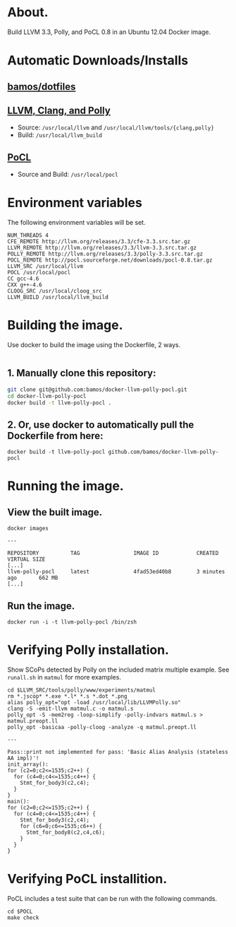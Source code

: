 # About.
Build LLVM 3.3, Polly, and PoCL 0.8 in an Ubuntu 12.04 Docker image.

# Automatic Downloads/Installs
## [bamos/dotfiles](https://github.com/bamos/dotfiles)

## [LLVM, Clang, and Polly](http://llvm.org/releases/download.html#3.3)
+ Source: `/usr/local/llvm` and `/usr/local/llvm/tools/{clang,polly}`
+ Build: `/usr/local/llvm_build`

## [PoCL](http://pocl.sourceforge.net/download.html)
+ Source and Build: `/usr/local/pocl`

# Environment variables
The following environment variables will be set.

```
NUM_THREADS 4
CFE_REMOTE http://llvm.org/releases/3.3/cfe-3.3.src.tar.gz
LLVM_REMOTE http://llvm.org/releases/3.3/llvm-3.3.src.tar.gz
POLLY_REMOTE http://llvm.org/releases/3.3/polly-3.3.src.tar.gz
POCL_REMOTE http://pocl.sourceforge.net/downloads/pocl-0.8.tar.gz
LLVM_SRC /usr/local/llvm
POCL /usr/local/pocl
CC gcc-4.6
CXX g++-4.6
CLOOG_SRC /usr/local/cloog_src
LLVM_BUILD /usr/local/llvm_build
```

# Building the image.
Use docker to build the image using the Dockerfile, 2 ways.
```

```
## 1. Manually clone this repository:

```Bash
git clone git@github.com:bamos/docker-llvm-polly-pocl.git
cd docker-llvm-polly-pocl
docker build -t llvm-polly-pocl .
```

## 2. Or, use docker to automatically pull the Dockerfile from here:

```
docker build -t llvm-polly-pocl github.com/bamos/docker-llvm-polly-pocl
```

# Running the image.

## View the built image.

```
docker images

---

REPOSITORY          TAG                 IMAGE ID            CREATED             VIRTUAL SIZE
[...]
llvm-polly-pocl     latest              4fad53ed40b8        3 minutes ago       662 MB
[...]
```

## Run the image.

```
docker run -i -t llvm-polly-pocl /bin/zsh
```

# Verifying Polly installation.

Show SCoPs detected by Polly on the included matrix multiple example.
See `runall.sh` in `matmul` for more examples.

```
cd $LLVM_SRC/tools/polly/www/experiments/matmul
rm *.jscop* *.exe *.l* *.s *.dot *.png
alias polly_opt="opt -load /usr/local/lib/LLVMPolly.so"
clang -S -emit-llvm matmul.c -o matmul.s
polly_opt -S -mem2reg -loop-simplify -polly-indvars matmul.s > matmul.preopt.ll
polly_opt -basicaa -polly-cloog -analyze -q matmul.preopt.ll

---

Pass::print not implemented for pass: 'Basic Alias Analysis (stateless AA impl)'!
init_array():
for (c2=0;c2<=1535;c2++) {
  for (c4=0;c4<=1535;c4++) {
    Stmt_for_body3(c2,c4);
  }
}
main():
for (c2=0;c2<=1535;c2++) {
  for (c4=0;c4<=1535;c4++) {
    Stmt_for_body3(c2,c4);
    for (c6=0;c6<=1535;c6++) {
      Stmt_for_body8(c2,c4,c6);
    }
  }
}
```

# Verifying PoCL installition.

PoCL includes a test suite that can be run with the following commands.

```
cd $POCL
make check
```
